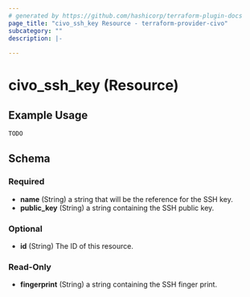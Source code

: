 ```yaml
---
# generated by https://github.com/hashicorp/terraform-plugin-docs
page_title: "civo_ssh_key Resource - terraform-provider-civo"
subcategory: ""
description: |-
  
---
```


# civo_ssh_key (Resource)



## Example Usage

```terraform
TODO
```

<!-- schema generated by tfplugindocs -->
## Schema

### Required

- **name** (String) a string that will be the reference for the SSH key.
- **public_key** (String) a string containing the SSH public key.

### Optional

- **id** (String) The ID of this resource.

### Read-Only

- **fingerprint** (String) a string containing the SSH finger print.


